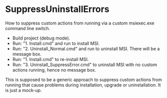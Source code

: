 # SuppressUninstallErrors
How to suppress custom actions from running via a custom msiexec.exe command line switch.

- Build project (debug mode).
- Run: "1. Install.cmd" and run to install MSI.
- Run: "2. Uninstall_Normal.cmd" and run to uninstall MSI. There will be a message box.
- Run: "1. Install.cmd" to re-install MSI.
- Run: "3. Uninstall_SuppressError.cmd" to uninstall MSI with no custom actions running, hence no message box.

This is supposed to be a generic approach to suppress custom actions from running that cause problems during
installation, upgrade or uninstallation. It is just a mock-up.

